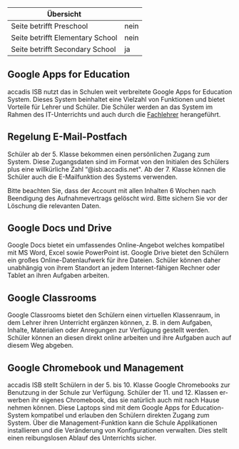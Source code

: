 | Übersicht | |
| --- | --- |
| Seite betrifft Preschool | nein |
| Seite betrifft Elementary School | nein |
| Seite betrifft Secondary School | ja |

## Google Apps for Education 

accadis ISB nutzt das in Schulen weit verbreitete Google Apps for Education System. Dieses System beinhaltet eine Vielzahl von Funktionen und bietet Vorteile für Lehrer und Schüler. Die Schüler werden an das System im Rahmen des IT-Unterrichts und auch durch die [Fachlehrer](/de/Klassenleitung_und_Fachlehrer "Klassenleitung und Fachlehrer") herangeführt.

## Regelung E-Mail-Postfach 

Schüler ab der 5. Klasse bekommen einen persönlichen Zugang zum System. Diese Zugangsdaten sind im Format von den Initialen des Schülers plus eine willkürliche Zahl “@isb.accadis.net". Ab der 7. Klasse können die Schüler auch die E-Mailfunktion des Systems verwenden.

Bitte beachten Sie, dass der Account mit allen Inhalten 6 Wochen nach Beendigung des Aufnahmevertrags gelöscht wird. Bitte sichern Sie vor der Löschung die relevanten Daten.

## Google Docs und Drive 

Google Docs bietet ein umfassendes Online-Angebot welches kompatibel mit MS Word, Excel sowie PowerPoint ist. Google Drive bietet den Schülern ein großes Online-Datenlaufwerk für ihre Dateien. Schüler können daher unabhängig von ihrem Standort an jedem Internet-fähigen Rechner oder Tablet an ihren Aufgaben arbeiten.

## Google Classrooms 

Google Classrooms bietet den Schülern einen virtuellen Klassenraum, in dem Lehrer ihren Unterricht ergänzen können, z. B. in dem Aufgaben, Inhalte, Materialien oder Anregungen zur Verfügung gestellt werden. Schüler können an diesen direkt online arbeiten und ihre Aufgaben auch auf diesem Weg abgeben.

## Google Chromebook und Management 

accadis ISB stellt Schülern in der 5. bis 10. Klasse Google Chromebooks zur Benutzung in der Schule zur Verfügung. Schüler der 11. und 12. Klassen er-werben ihr eigenes Chromebook, das sie natürlich auch mit nach Hause nehmen können. Diese Laptops sind mit dem Google Apps for Education-System kompatibel und erlauben den Schülern direkten Zugang zum System. Über die Management-Funktion kann die Schule Applikationen installieren und die Veränderung von Konfigurationen verwalten. Dies stellt einen reibungslosen Ablauf des Unterrichts sicher.